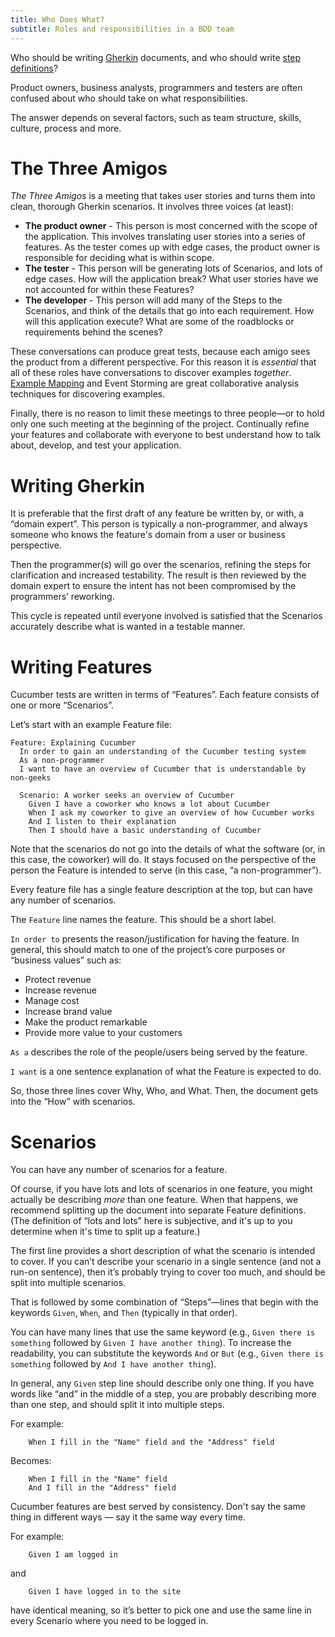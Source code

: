 ```yaml
---
title: Who Does What?
subtitle: Roles and responsibilities in a BDD team
---
```


Who should be writing [Gherkin](/docs/gherkin/) documents, and who should write
[step definitions](/docs/cucumber/step-definitions)?

Product owners, business analysts, programmers and testers are often confused
about who should take on what responsibilities.

The answer depends on several factors, such as team structure, skills, culture,
process and more.

# The Three Amigos

*The Three Amigos* is a meeting that takes user stories and turns them into clean, thorough Gherkin scenarios. It involves three voices (at least):

- **The product owner** - This person is most concerned with the scope of the application. This involves translating user stories into a series of features. As the tester comes up with edge cases, the product owner is responsible for deciding what is within scope.
- **The tester** - This person will be generating lots of Scenarios, and lots of edge cases. How will the application break? What user stories have we not accounted for within these Features?
- **The developer** - This person will add many of the Steps to the Scenarios, and think of the details that go into each requirement. How will this application execute? What are some of the roadblocks or requirements behind the scenes?

These conversations can produce great tests, because each amigo sees
the product from a different perspective. For this reason it is *essential* that all of these roles have conversations to discover examples *together*.
[Example Mapping](/docs/bdd/example-mapping) and Event Storming are great collaborative analysis techniques for discovering examples.

Finally, there is no reason to limit these meetings to three people—or to hold only one such meeting at the beginning of the project. Continually refine your features and collaborate with everyone to best understand how to talk about, develop, and test your application.

# Writing Gherkin

It is preferable that the first draft of any feature be written by, or with, a
“domain expert”. This person is typically a non-programmer, and always someone who knows the feature's domain from a user or business perspective.

Then the programmer(s) will go over the scenarios, refining the steps for
clarification and increased testability. The result is then reviewed by the domain expert to ensure the intent has not been compromised by the programmers’
reworking.

This cycle is repeated until everyone involved is satisfied that the
Scenarios accurately describe what is wanted in a testable manner.


# Writing Features

Cucumber tests are written in terms of “Features”. Each feature consists of one or more “Scenarios”.

Let’s start with an example Feature file:

```Gherkin
Feature: Explaining Cucumber
  In order to gain an understanding of the Cucumber testing system
  As a non-programmer
  I want to have an overview of Cucumber that is understandable by non-geeks

  Scenario: A worker seeks an overview of Cucumber
    Given I have a coworker who knows a lot about Cucumber
    When I ask my coworker to give an overview of how Cucumber works
    And I listen to their explanation
    Then I should have a basic understanding of Cucumber
```

Note that the scenarios do not go into the details of what the software
(or, in this case, the coworker) will do. It stays focused on the perspective of
the person the Feature is intended to serve (in this case, “a non-programmer”).

Every feature file has a single feature description at the top, but can have any
number of scenarios.

The `Feature` line names the feature. This should be a short label.

`In order to` presents the reason/justification for having the feature. In
general, this should match to one of the project’s core purposes or “business
values” such as:

- Protect revenue
- Increase revenue
- Manage cost
- Increase brand value
- Make the product remarkable
- Provide more value to your customers

`As a` describes the role of the people/users being served by the feature.

`I want` is a one sentence explanation of what the Feature is expected to do.

So, those three lines cover Why, Who, and What. Then, the document gets into the “How” with scenarios.

# Scenarios

You can have any number of scenarios for a feature.

Of course, if you have lots and lots of scenarios in one feature, you might
actually be describing *more* than one feature. When that happens, we recommend
splitting up the document into separate Feature definitions. (The definition of
“lots and lots” here is subjective, and it's up to you determine when it's time to split up a feature.)

The first line provides a short description of what the scenario is intended to
cover. If you can’t describe your scenario in a single sentence (and not a
run-on sentence), then it’s probably trying to cover too much, and should be
split into multiple scenarios.

That is followed by some combination of “Steps”—lines that begin with the
keywords `Given`, `When`, and `Then` (typically in that order).

You can have many lines that use the same keyword (e.g., `Given there is something` followed by `Given I have another thing`). To increase the readability, you can substitute the keywords `And` or `But` (e.g., `Given there is something` followed by `And I have another thing`).

In general, any `Given` step line should describe only one thing. If you have
words like “and” in the middle of a step, you are probably describing more than
one step, and should split it into multiple steps.

For example:

```gherkin
	When I fill in the "Name" field and the "Address" field
```

Becomes:

```gherkin
	When I fill in the "Name" field
	And I fill in the "Address" field
```

Cucumber features are best served by consistency. Don't say the same thing in
different ways — say it the same way every time.

For example:

```gherkin
	Given I am logged in
```

and

```Gherkin
	Given I have logged in to the site
```

have identical meaning, so it’s better to pick one and use the same line in
every Scenario where you need to be logged in.
